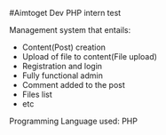 #Aimtoget Dev PHP intern test

Management system that entails:
  - Content(Post) creation
  - Upload of file to content(File upload)
  - Registration and login
  - Fully functional admin 
  - Comment added to the post
  - Files list 
  - etc


Programming Language used: PHP